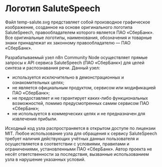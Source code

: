 # Логотип SaluteSpeech

Файл temp-salute.svg представляет собой производное графическое изображение, созданное на основе оригинального логотипа SaluteSpeech, правообладателем которого является ПАО «СберБанк». Все оригинальные логотипы, наименования, обозначения и товарные знаки принадлежат их законному правообладателю — ПАО «СберБанк».

Разрабатываемый узел n8n Community Node осуществляет прямые запросы к API сервиса SaluteSpeech (ПАО «СберБанк») для целей синтеза и распознавания речи. Данный узел:

- используется исключительно в демонстрационных и ознакомительных целях;
- не является официальным продуктом, сервисом или модификацией ПАО «СберБанк»;
- не предоставляет и не гарантирует каких-либо функциональных возможностей, помимо предусмотренных самим сервисом ПАО «СберБанк»;
- не используется в коммерческих целях и не предназначен для извлечения прибыли.

Исходный код узла распространяется в открытом доступе по лицензии MIT. Любое использование узла для обращения к сервису SaluteSpeech требует наличия действующих учётных данных пользователя и осуществляется в соответствии с условиями, правилами и ограничениями, установленными ПАО «СберБанк». Автор проекта не несёт ответственности за последствия, вызванные использованием узла в нарушение указанных условий.
